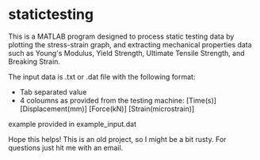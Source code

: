# statictesting
This is a MATLAB program designed to process static testing data by plotting the stress-strain graph, and extracting mechanical properties data such as Young's Modulus, Yield Strength, Ultimate Tensile Strength, and Breaking Strain.

The input data is .txt or .dat file with the following format:
- Tab separated value
- 4 coloumns as provided from the testing machine: [Time(s)]  [Displacement(mm)]  [Force(kN)] [Strain(microstrain)]

example provided in example_input.dat


Hope this helps! This is an old project, so I might be a bit rusty. For questions just hit me with an email.
